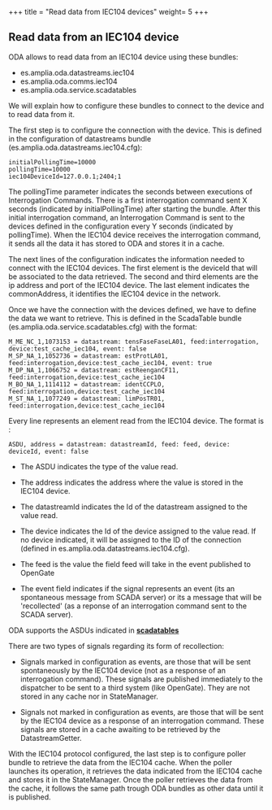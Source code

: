 +++
title = "Read data from IEC104 devices"
weight= 5
+++

## Read data from an IEC104 device

ODA allows to read data from an IEC104 device using these bundles:

* es.amplia.oda.datastreams.iec104
* es.amplia.oda.comms.iec104
* es.amplia.oda.service.scadatables

We will explain how to configure these bundles to connect to the device and to read data from it.

The first step is to configure the connection with the device. This is defined in the configuration of datastreams bundle (es.amplia.oda.datastreams.iec104.cfg):

```properties
initialPollingTime=10000
pollingTime=10000
iec104DeviceId=127.0.0.1;2404;1
```

The pollingTime parameter indicates the seconds between executions of Interrogation Commands. There is a first interrogation command sent X seconds (indicated by initialPollingTime) after starting the bundle. After this initial interrogation command, an Interrogation Command is sent to the devices defined in the configuration every Y seconds (indicated by pollingTime). When the IEC104 device receives the interrogation command, it sends all the data it has stored to ODA and stores it in a cache.

The next lines of the configuration indicates the information needed to connect with the IEC104 devices. The first element is the deviceId that will be associated to the data retrieved. The second and third elements are the ip address and port of the IEC104 device. The last element indicates the commonAddress, it identifies the IEC104 device in the network.

Once we have the connection with the devices defined, we have to define the data we want to retrieve. This is defined in the ScadaTable bundle (es.amplia.oda.service.scadatables.cfg) with the format:

```properties
M_ME_NC_1,1073153 = datastream: tensFaseFaseLA01, feed:interrogation, device:test_cache_iec104, event: false
M_SP_NA_1,1052736 = datastream: estProtLA01, feed:interrogation,device:test_cache_iec104, event: true
M_DP_NA_1,1066752 = datastream: estReenganCF11, feed:interrogation,device:test_cache_iec104
M_BO_NA_1,1114112 = datastream: identCCPLO, feed:interrogation,device:test_cache_iec104
M_ST_NA_1,1077249 = datastream: limPosTR01, feed:interrogation,device:test_cache_iec104
```

Every line represents an element read from the IEC104 device. The format is :

```properties
ASDU, address = datastream: datastreamId, feed: feed, device: deviceId, event: false
```

* The ASDU indicates the type of the value read.

* The address indicates the address where the value is stored in the IEC104 device.

* The datastreamId indicates the Id of the datastream assigned to the value read.

* The device indicates the Id of the device assigned to the value read. If no device indicated, it will be assigned to the ID of the connection (defined in es.amplia.oda.datastreams.iec104.cfg).

* The feed is the value the field feed will take in the event published to OpenGate

* The event field indicates if the signal represents an event (its an spontaneous message from SCADA server) or its a message that will be 'recollected' (as a reponse of an interrogation command sent to the SCADA server).

ODA supports the ASDUs indicated in [__scadatables__](/layers/other/scadatables) 

There are two types of signals regarding its form of recollection:

* Signals marked in configuration as events, are those that will be sent spontaneously by the IEC104 device (not as a response of an interrogation command). These signals are published immediately to the dispatcher to be sent to a third system (like OpenGate). They are not stored in any cache nor in StateManager.

* Signals not marked in configuration as events, are those that will be sent by the IEC104 device as a response of an interrogation command. These signals are stored in a cache awaiting to be retrieved by the DatastreamGetter.

With the IEC104 protocol configured, the last step is to configure poller bundle to retrieve the data from the IEC104 cache. 
When the poller launches its operation, it retrieves the data indicated from the IEC104 cache and stores it in the StateManager.
Once the poller retrieves the data from the cache, it follows the same path trough ODA bundles as other data until it is published.

